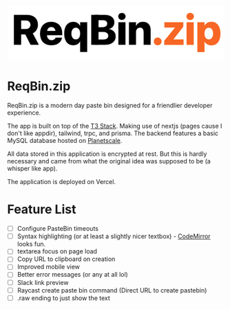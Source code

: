 ![Logo](public/logo.png)

# ReqBin.zip

ReqBin.zip is a modern day paste bin designed for a friendlier developer experience.

The app is built on top of the [T3 Stack](https://create.t3.gg/). Making use of nextjs (pages cause I don't like appdir), tailwind, trpc, and prisma. The backend features a basic MySQL database hosted on [Planetscale](https://planetscale.com).

All data stored in this application is encrypted at rest. But this is hardly necessary and came from what the original idea was supposed to be (a whisper like app).

The application is deployed on Vercel.

# Feature List
- [ ] Configure PasteBin timeouts
- [ ] Syntax highlighting (or at least a slightly nicer textbox) - [CodeMirror](https://codemirror.net/) looks fun.
- [ ] textarea focus on page load
- [ ] Copy URL to clipboard on creation
- [ ] Improved mobile view
- [ ] Better error messages (or any at all lol)
- [ ] Slack link preview
- [ ] Raycast create paste bin command (Direct URL to create pastebin)
- [ ] .raw ending to just show the text

